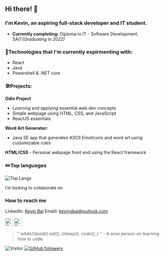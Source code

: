 ##  Hi there! 👋

### I'm Kevin, an aspiring full-stack developer and IT student.
* **Currently completing:** Diploma in IT - Software Development, SAIT<em>(Graduating in 2022)</em>

### 🧪Technologies that I'm currently expirmenting with:
* React
* Java
* Powershell & .NET core  

### :hammer_and_wrench:Projects:
**Odin Project**
* _Learning_ and _applying_ essential web dev concepts
* Simple webpage using HTML, CSS, and JavaScript
* ReactJS essentials

**Word Art Generator:**
* Java SE app that generates ASCII Emoticons and word art using customizable rules

**HTML/CSS** - Personal webpage front end using the React framework

### :pencil2:Top languages
![Top Langs](https://github-readme-stats.vercel.app/api/top-langs/?username=Pwumpkin&layout=compact)
 
I’m looking to collaborate on


### How to reach me
LinkedIn: <a href="https://www.linkedin.com/in/kevin-bai-a82371212/">Kevin Bai</a>
Emalil: kevingbai@outlook.com

<a href="mailto:kevingbai@outlook.com"><img alt="Kevin's email address" src="https://upload.wikimedia.org/wikipedia/commons/d/df/Microsoft_Office_Outlook_%282018%E2%80%93present%29.svg" width="25" height="25"></a> <a href="https://www.linkedin.com/in/kevin-bai-a82371212/"><img alt="Kevin's linkedin profile" src="https://upload.wikimedia.org/wikipedia/commons/f/f8/LinkedIn_icon_circle.svg" width="25" height="25"></a>


> _" while(!dead){
> eat();
> //sleep();
> code();
> } "_ - A wise person on learning how to code.

 ![Visitor](https://visitor-badge.laobi.icu/badge?page_id=pwumpkin.pwumpkin) [![GitHub followers](https://img.shields.io/github/followers/pwumpkin.svg?style=social&label=Follow)](https://github.com/pwumpkin?tab=followers)
